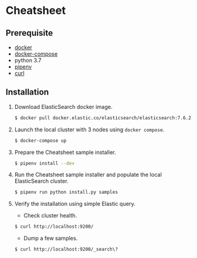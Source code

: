 # Cheatsheet

## Prerequisite
+ [docker]
+ [docker-compose]
+ python 3.7
+ [pipenv]
+ [curl]

## Installation
1. Download ElasticSearch docker image.
    ```sh
    $ docker pull docker.elastic.co/elasticsearch/elasticsearch:7.6.2
    ```
2. Launch the local cluster with 3 nodes using `docker compose`.
    ```sh
    $ docker-compose up
    ```
3. Prepare the Cheatsheet sample installer.
    ```sh
    $ pipenv install --dev
    ```
4. Run the Cheatsheet sample installer and populate the local ElasticSearch cluster.
    ```sh
    $ pipenv run python install.py samples
    ```
5. Verify the installation using simple Elastic query.


    + Check cluster health.
    ```sh
    $ curl http://localhost:9200/
    ```
    + Dump a few samples.
    ```sh
    $ curl http://localhost:9200/_search\?
    ```

[docker]: https://www.docker.com/products/docker-desktop
[docker-compose]: https://docs.docker.com/compose/install/
[pipenv]: https://pipenv-fork.readthedocs.io/en/latest/
[curl]: https://curl.haxx.se/download.html
